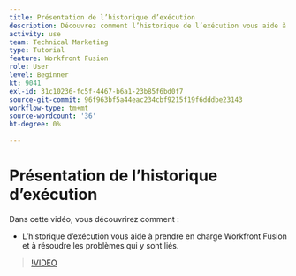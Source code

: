 ```yaml
---
title: Présentation de l’historique d’exécution
description: Découvrez comment l’historique de l’exécution vous aide à prendre en charge et à résoudre les problèmes dans [!DNL Adobe Workfront Fusion].
activity: use
team: Technical Marketing
type: Tutorial
feature: Workfront Fusion
role: User
level: Beginner
kt: 9041
exl-id: 31c10236-fc5f-4467-b6a1-23b85f6bd0f7
source-git-commit: 96f963bf5a44eac234cbf9215f19f6dddbe23143
workflow-type: tm+mt
source-wordcount: '36'
ht-degree: 0%

---
```


# Présentation de l’historique d’exécution

Dans cette vidéo, vous découvrirez comment :

* L’historique d’exécution vous aide à prendre en charge Workfront Fusion et à résoudre les problèmes qui y sont liés.

>[!VIDEO](https://video.tv.adobe.com/v/335282/?quality=12)
